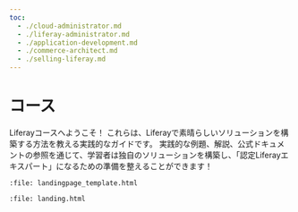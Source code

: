 ```yaml
---
toc:
  - ./cloud-administrator.md
  - ./liferay-administrator.md
  - ./application-development.md
  - ./commerce-architect.md
  - ./selling-liferay.md
---
```

# コース

Liferayコースへようこそ！ これらは、Liferayで素晴らしいソリューションを構築する方法を教える実践的なガイドです。 実践的な例題、解説、公式ドキュメントの参照を通じて、学習者は独自のソリューションを構築し、「認定Liferayエキスパート」になるための準備を整えることができます！

```{raw} html
:file: landingpage_template.html
```

```{raw} html
:file: landing.html
```
